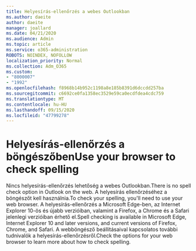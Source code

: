 ```yaml
---
title: Helyesírás-ellenőrzés a webes Outlookban
ms.author: daeite
author: daeite
manager: joallard
ms.date: 04/21/2020
ms.audience: Admin
ms.topic: article
ms.service: o365-administration
ROBOTS: NOINDEX, NOFOLLOW
localization_priority: Normal
ms.collection: Adm_O365
ms.custom:
- "8000007"
- "1992"
ms.openlocfilehash: f8968b14b952c1198a8e185b8391d6dccdd257ba
ms.sourcegitcommit: c6692ce0fa1358ec3529e59ca0ecdfdea4cdc759
ms.translationtype: MT
ms.contentlocale: hu-HU
ms.lasthandoff: 09/15/2020
ms.locfileid: "47799278"
---
```

# <a name="use-your-browser-to-check-spelling"></a><span data-ttu-id="f8e57-102">Helyesírás-ellenőrzés a böngészőben</span><span class="sxs-lookup"><span data-stu-id="f8e57-102">Use your browser to check spelling</span></span>

<span data-ttu-id="f8e57-103">Nincs helyesírás-ellenőrzés lehetőség a webes Outlookban.</span><span class="sxs-lookup"><span data-stu-id="f8e57-103">There is no spell check option in Outlook on the web.</span></span> <span data-ttu-id="f8e57-104">A helyesírás ellenőrzéséhez a böngészőt kell használnia.</span><span class="sxs-lookup"><span data-stu-id="f8e57-104">To check your spelling, you'll need to use your web browser.</span></span> <span data-ttu-id="f8e57-105">A helyesírás-ellenőrzés a Microsoft Edge-ben, az Internet Explorer 10-ös és újabb verzióiban, valamint a Firefox, a Chrome és a Safari jelenlegi verzióiban érhető el.</span><span class="sxs-lookup"><span data-stu-id="f8e57-105">Spell checking is available in Microsoft Edge, Internet Explorer 10 and later versions, and current versions of Firefox, Chrome, and Safari.</span></span> <span data-ttu-id="f8e57-106">A webböngésző beállításaival kapcsolatos további tudnivalók a helyesírás-ellenőrzésről.</span><span class="sxs-lookup"><span data-stu-id="f8e57-106">Check the options for your web browser to learn more about how to check spelling.</span></span>